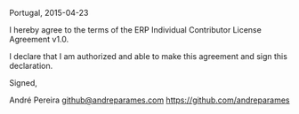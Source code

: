 Portugal, 2015-04-23

I hereby agree to the terms of the ERP Individual Contributor License
Agreement v1.0.

I declare that I am authorized and able to make this agreement and sign this
declaration.

Signed,

André Pereira github@andreparames.com https://github.com/andreparames
